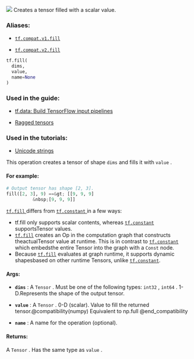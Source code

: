 ![](https://tensorflow.google.cn/images/tf_logo_32px.png)
Creates a tensor filled with a scalar value.

### Aliases:

- [ `tf.compat.v1.fill` ](/api_docs/python/tf/fill)

- [ `tf.compat.v2.fill` ](/api_docs/python/tf/fill)


```python
tf.fill(
  dims,
  value,
  name=None
)

```


### Used in the guide:

- [tf.data: Build TensorFlow input pipelines](https://tensorflow.google.cn/guide/data)

- [Ragged tensors](https://tensorflow.google.cn/guide/ragged_tensor)

### Used in the tutorials:

- [Unicode strings](https://tensorflow.google.cn/tutorials/load_data/unicode)

This operation creates a tensor of shape  `dims`  and fills it with  `value` .

#### For example:


```python
# Output tensor has shape [2, 3].
fill([2, 3], 9) ==&gt; [[9, 9, 9]
          &nbsp;[9, 9, 9]]

```


[ `tf.fill` ](https://tensorflow.google.cn/api_docs/python/tf/fill) differs from [ `tf.constant` ](https://tensorflow.google.cn/api_docs/python/tf/constant) in a few ways:

- tf.fill</code></a> only supports scalar contents, whereas <a href="https://tensorflow.google.cn/api_docs/python/tf/constant"><code translate="no" dir="ltr">tf.constant</code></a> supportsTensor values.</li><li><a href="https://tensorflow.google.cn/api_docs/python/tf/fill"><code translate="no" dir="ltr">tf.fill</code></a> creates an Op in the computation graph that constructs theactualTensor value at runtime. This is in contrast to <a href="https://tensorflow.google.cn/api_docs/python/tf/constant"><code translate="no" dir="ltr">tf.constant</code></a> which embedsthe entire Tensor into the graph with a <code translate="no" dir="ltr">Const</code> node.</li><li>Because <a href="https://tensorflow.google.cn/api_docs/python/tf/fill"><code translate="no" dir="ltr">tf.fill</code></a> evaluates at graph runtime, it supports dynamic shapesbased on other runtime Tensors, unlike <a href="https://tensorflow.google.cn/api_docs/python/tf/constant"><code translate="no" dir="ltr">tf.constant</code></a>.
#### Args:

- **`dims`** : A  `Tensor` . Must be one of the following types:  `int32` ,  `int64` . 1-D.Represents the shape of the output tensor.

- **`value`** : A  `Tensor` . 0-D (scalar). Value to fill the returned tensor.@compatibility(numpy) Equivalent to np.full @end_compatibility

- **`name`** : A name for the operation (optional).

#### Returns:

A  `Tensor` . Has the same type as  `value` .
